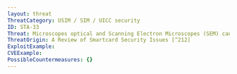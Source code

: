 ```yaml
---
layout: threat
ThreatCategory: USIM / SIM / UICC security
ID: STA-33
Threat: Microscopes optical and Scanning Electron Microscopes (SEM) can be used for optical analysis and reverse engineering. A chip that is still capable of performing its electronic functions can be analyzed to reveal active sections in the chip and potentially even running code or passing data values.
ThreatOrigin: A Review of Smartcard Security Issues [^212]
ExploitExample:
CVEExample:
PossibleCountermeasures: {}
---
```


